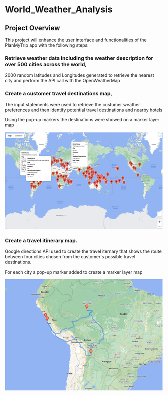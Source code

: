 # World_Weather_Analysis

## Project Overview
This project will enhance the user interface and functionalities of the PlanMyTrip app with the following steps:

### Retrieve weather data including the weather description for over 500 cities across the world,

  2000 random latitudes and Longitudes generated to retrieve the nearest city and perform the API call with the OpenWeatherMap
  

### Create a customer travel destinations map,

  The input statements were used to retrieve the custumer weather preferences and then identify potential travel destinations and nearby hotels
  
  Using the pop-up markers the destinations were showed on a marker layer map
  
  
 ![WeatherPy_vacation_map.png](https://github.com/klkanchi/World_Weather_Analysis/blob/main/Vacation_Search/WeatherPy_vacation_map.png)

### Create a travel itinerary map.

Google directions API used to create the travel iternary that shows the route between four cities chosen from the customer's possible travel destinations.

For each city a pop-up marker added to create a marker layer map

![WeatherPy_travel_map.png](https://github.com/klkanchi/World_Weather_Analysis/blob/main/Vacation_Itinerary/WeatherPy_travel_map.png)
